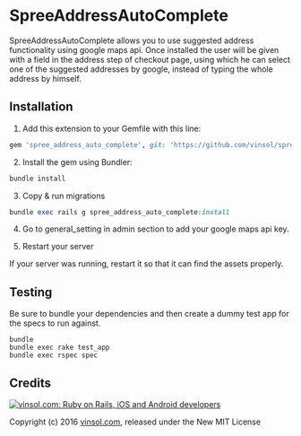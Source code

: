 # SpreeAddressAutoComplete

SpreeAddressAutoComplete allows you to use suggested address functionality using google maps api. Once installed the user will be given with a field in the address step of checkout page, using which he can select one of the suggested addresses by google, instead of typing the whole address by himself.

## Installation

1. Add this extension to your Gemfile with this line:
  ```ruby
  gem 'spree_address_auto_complete', git: 'https://github.com/vinsol/spree_address_auto_complete'
  ```

2. Install the gem using Bundler:
  ```ruby
  bundle install
  ```

3. Copy & run migrations
  ```ruby
  bundle exec rails g spree_address_auto_complete:install
  ```

4. Go to general_setting in admin section to add your google maps api key.

5. Restart your server

  If your server was running, restart it so that it can find the assets properly.

## Testing

Be sure to bundle your dependencies and then create a dummy test app for the specs to run against.

```shell
bundle
bundle exec rake test_app
bundle exec rspec spec
```

Credits
-------

[![vinsol.com: Ruby on Rails, iOS and Android developers](http://vinsol.com/vin_logo.png "Ruby on Rails, iOS and Android developers")](http://vinsol.com)

Copyright (c) 2016 [vinsol.com](http://vinsol.com "Ruby on Rails, iOS and Android developers"), released under the New MIT License
